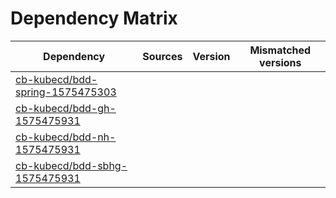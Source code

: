 # Dependency Matrix

Dependency | Sources | Version | Mismatched versions
---------- | ------- | ------- | -------------------
[cb-kubecd/bdd-spring-1575475303](https://github.com/cb-kubecd/bdd-spring-1575475303.git) |  | []() | 
[cb-kubecd/bdd-gh-1575475931](https://github.com/cb-kubecd/bdd-gh-1575475931.git) |  | []() | 
[cb-kubecd/bdd-nh-1575475931](https://github.com/cb-kubecd/bdd-nh-1575475931.git) |  | []() | 
[cb-kubecd/bdd-sbhg-1575475931](https://github.com/cb-kubecd/bdd-sbhg-1575475931.git) |  | []() | 
